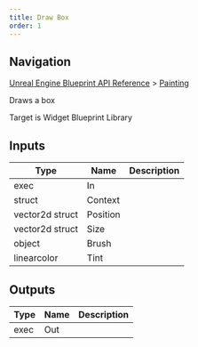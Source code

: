 ```yaml
---
title: Draw Box
order: 1
---
```

## Navigation

[Unreal Engine Blueprint API Reference](https://dev.epicgames.com/documentation/en-us/unreal-engine/BlueprintAPI) > [Painting](https://dev.epicgames.com/documentation/en-us/unreal-engine/BlueprintAPI/Painting)

Draws a box

Target is Widget Blueprint Library

## Inputs

| Type | Name | Description |
| --- | --- | --- |
| exec | In |  |
| struct | Context |  |
| vector2d struct | Position |  |
| vector2d struct | Size |  |
| object | Brush |  |
| linearcolor | Tint |  |

## Outputs

| Type | Name | Description |
| --- | --- | --- |
| exec | Out |  |
